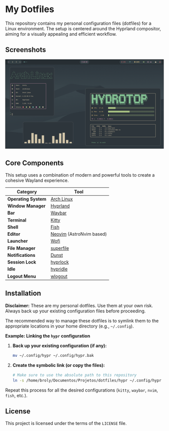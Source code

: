 # My Dotfiles

This repository contains my personal configuration files (dotfiles) for a Linux environment. The setup is centered around the Hyprland compositor, aiming for a visually appealing and efficient workflow.

## Screenshots

![My Desktop](./screenshots/desktop.png)

## Core Components

This setup uses a combination of modern and powerful tools to create a cohesive Wayland experience.

| Category | Tool |
|---|---|
| **Operating System** | [Arch Linux](https://archlinux.org/) |
| **Window Manager**| [Hyprland](https://hyprland.org/) |
| **Bar** | [Waybar](https://github.com/Alexays/Waybar) |
| **Terminal** | [Kitty](https://sw.kovidgoyal.net/kitty/) |
| **Shell** | [Fish](https://fishshell.com/) |
| **Editor** | [Neovim](https://neovim.io/) (AstroNvim based) |
| **Launcher** | [Wofi](https://hg.sr.ht/~scoopta/wofi) |
| **File Manager** | [superfile](https://github.com/MHNightCat/superfile) |
| **Notifications** | [Dunst](https://dunst-project.org/) |
| **Session Lock** | [hyprlock](https://hyprland.org/) |
| **Idle** | [hypridle](https://hyprland.org/) |
| **Logout Menu** | [wlogout](https://github.com/ArtsyMacaw/wlogout) |

## Installation

**Disclaimer:** These are my personal dotfiles. Use them at your own risk. Always back up your existing configuration files before proceeding.

The recommended way to manage these dotfiles is to symlink them to the appropriate locations in your home directory (e.g., `~/.config`).

**Example: Linking the `hypr` configuration**

1.  **Back up your existing configuration (if any):**
    ```sh
    mv ~/.config/hypr ~/.config/hypr.bak
    ```

2.  **Create the symbolic link (or copy the files):**
    ```sh
    # Make sure to use the absolute path to this repository
    ln -s /home/broly/Documentos/Projetos/dotfiles/hypr ~/.config/hypr
    ```

Repeat this process for all the desired configurations (`kitty`, `waybar`, `nvim`, `fish`, etc.).

## License

This project is licensed under the terms of the `LICENSE` file.
